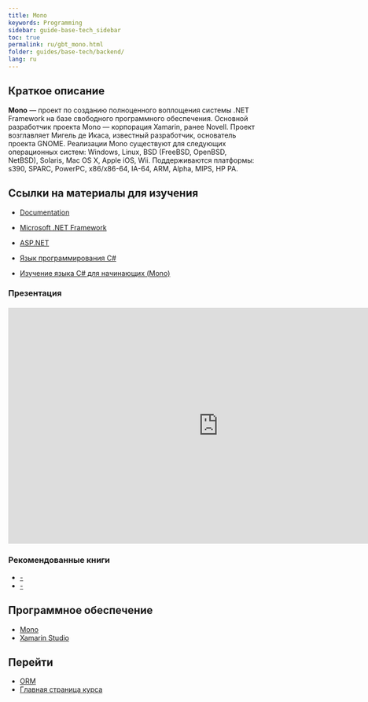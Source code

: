 ```yaml
---
title: Mono
keywords: Programming
sidebar: guide-base-tech_sidebar
toc: true
permalink: ru/gbt_mono.html
folder: guides/base-tech/backend/
lang: ru
---
```


## Краткое описание

**Mono** — проект по созданию полноценного воплощения системы .NET Framework на базе свободного программного обеспечения. Основной разработчик проекта Mono — корпорация Xamarin, ранее Novell. Проект возглавляет Мигель де Икаса, известный разработчик, основатель проекта GNOME. Реализации Mono существуют для следующих операционных систем: Windows, Linux, BSD (FreeBSD, OpenBSD, NetBSD), Solaris, Mac OS X, Apple iOS, Wii. Поддерживаются платформы: s390, SPARC, PowerPC, x86/x86-64, IA-64, ARM, Alpha, MIPS, HP PA.

##  Ссылки на материалы для изучения

* [Documentation](http://www.mono-project.com/docs/)
* [Microsoft .NET Framework](https://flexberry.github.io/ru/gbt_dotnet.html)
* [ASP.NET](https://flexberry.github.io/ru/gbt_aspnet.html)
* [Язык программирования С#](https://flexberry.github.io/ru/gbt_csharp.html)

* [Изучение языка C# для начинающих (Mono)](https://www.youtube.com/watch?v=3FWqP80fNJM&list=PL0lO_mIqDDFU66Cwwctcv1C6VNVpaqHfo)

### Презентация

<div class="thumb-wrap" style="margin-top: 20px; margin-bottom: 20px">
    <iframe width="854" height="480" src="https://www.youtube.com/embed/5oLgQc_gnJg?list=PLaKXsWB2aJ1utjsUDJDmZBUW2KylhYsx0&amp;showinfo=0" frameborder="0" allowfullscreen></iframe>
</div>

### Рекомендованные книги

* [-]()
* [-]()

## Программное обеспечение

* [Mono](http://www.mono-project.com/download/#download-win)
* [Xamarin Studio](https://www.xamarin.com/studio)

## Перейти

* [ORM](gbt_orm.html)
* [Главная страница курса](gbt_landing-page.html)
